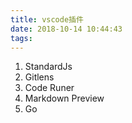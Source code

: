 ```yaml
---
title: vscode插件
date: 2018-10-14 10:44:43
tags:
---
```


1. StandardJs
2. Gitlens
3. Code Runer
4. Markdown Preview
5. Go